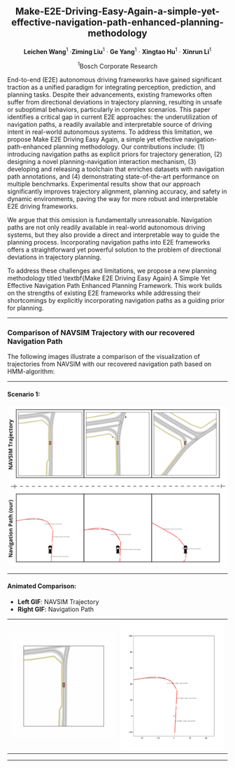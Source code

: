 <div align="center">
<h2>Make-E2E-Driving-Easy-Again-a-simple-yet-effective-navigation-path-enhanced-planning-methodology</h2>

 **Leichen Wang**<sup>1</sup> ·**Ziming Liu**<sup>1</sup> · **Ge Yang**<sup>1</sup> · **Xingtao Hu**<sup>1</sup> · **Xinrun Li**<sup>1</sup> <br>

<sup>1</sup>Bosch Corporate Research <br>

<!-- > **submitted to IROS 2025** -->

</div>

<!-- >
[\[Arxiv\]](https://arxiv.org/abs/2401.06614) [\[Paper\]](https://arxiv.org/pdf/2401.06614.pdf) [\[Project Page\]](https://[vveicao.github.io/projects/Motion2VecSets/](https://github.com/xiaowang12345/OMG_SD_map_prior_distribution))
-->


<p>
End-to-end (E2E) autonomous driving frameworks have gained significant traction as a unified paradigm for integrating perception, prediction, and planning tasks. Despite their advancements, existing frameworks often suffer from directional deviations in trajectory planning, resulting in unsafe or suboptimal behaviors, particularly in complex scenarios. This paper identifies a critical gap in current E2E approaches: the underutilization of navigation paths, a readily available and interpretable source of driving intent in real-world autonomous systems. To address this limitation, we propose Make E2E Driving Easy Again, a simple yet effective navigation-path-enhanced planning methodology. Our contributions include: (1) introducing navigation paths as explicit priors for trajectory generation, (2) designing a novel planning-navigation interaction mechanism, (3) developing and releasing a toolchain that enriches datasets with navigation path annotations, and (4) demonstrating state-of-the-art performance on multiple benchmarks. Experimental results show that our approach significantly improves trajectory alignment, planning accuracy, and safety in dynamic environments, paving the way for more robust and interpretable E2E driving frameworks.
</p>

<p>
We argue that this omission is fundamentally unreasonable. Navigation paths are not only readily available in real-world autonomous driving systems, but they also provide a direct and interpretable way to guide the planning process. Incorporating navigation paths into E2E frameworks offers a straightforward yet powerful solution to the problem of directional deviations in trajectory planning.


To address these challenges and limitations, we propose a new planning methodology titled \textbf{Make E2E Driving Easy Again} A Simple Yet Effective Navigation Path Enhanced Planning Framework. This work builds on the strengths of existing E2E frameworks while addressing their shortcomings by explicitly incorporating navigation paths as a guiding prior for planning.
</p>

---

### Comparison of NAVSIM Trajectory with our recovered Navigation Path
The following images illustrate a comparison of the visualization of trajectories from NAVSIM with our recovered navigation path based on HMM-algorithm:

---

#### Scenario 1:
<div align="center">
    <img src="./figs/comparison_navsim_with_navigation_path.jpg" alt="Comparison of Navigation with Navigation Path" width="600">
</div>

---

#### Animated Comparison:


- **Left GIF**: NAVSIM Trajectory
- **Right GIF**: Navigation Path

<table>
  <tr>
    <td><img src="./gifs/navsim_sample1.gif" alt="Original SDMap Scenario 4" width="400"></td>
    <td><img src="./gifs/nav_path_sample1.gif" alt="Modified SDMap Scenario 4" width="400"></td>
  </tr>
</table>

---